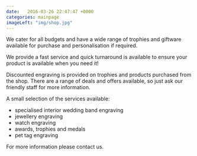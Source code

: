 ```yaml
---
date:   2016-03-26 22:47:47 +0000
categories: mainpage
imageLeft: "img/shop.jpg"
---
```

We cater for all budgets and have a wide range of trophies and giftware available for purchase and personalisation if required.

We provide a fast service and quick turnaround is available to ensure your product is available when you need it!

Discounted engraving is provided on trophies and products purchased from the shop. There are a range of deals and offers available, so just ask our friendly staff for more information.

A small selection of the services available:

- specialised interior wedding band engraving   
- jewellery engraving   
- watch engraving   
- awards, trophies and medals   
- pet tag engraving  

For more information please contact us.